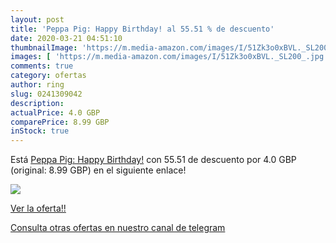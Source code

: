 ```yaml
---
layout: post
title: 'Peppa Pig: Happy Birthday! al 55.51 % de descuento'
date: 2020-03-21 04:51:10
thumbnailImage: 'https://m.media-amazon.com/images/I/51Zk3o0xBVL._SL200_.jpg'
images: [ 'https://m.media-amazon.com/images/I/51Zk3o0xBVL._SL200_.jpg' ]
comments: true
category: ofertas
author: ring
slug: 0241309042
description:
actualPrice: 4.0 GBP
comparePrice: 8.99 GBP
inStock: true
---
```


Está [Peppa Pig: Happy Birthday!](https://www.amazon.com/dp/0241309042/?tag=redken08-20) con 55.51 de descuento por 4.0 GBP (original: 8.99 GBP) en el siguiente enlace!

[![](https://m.media-amazon.com/images/I/51Zk3o0xBVL._SL200_.jpg)](https://www.amazon.com/dp/0241309042/?tag=redken08-20)

[Ver la oferta!!](https://www.amazon.com/dp/0241309042/?tag=redken08-20)

[Consulta otras ofertas en nuestro canal de telegram](https://t.me/s/ofertas25)
